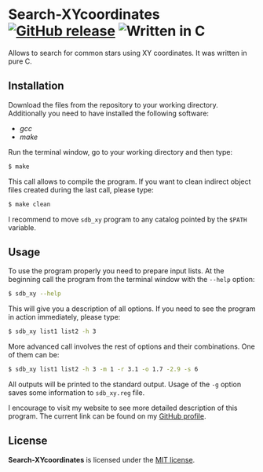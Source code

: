 # Search-XYcoordinates [![GitHub release](http://www.astro.uni.wroc.pl/ludzie/brus/img/github/ver20170120.svg "download")](https://github.com/PBrus/Search-XYcoordinates) ![Written in C](http://www.astro.uni.wroc.pl/ludzie/brus/img/github/C.svg "language")

Allows to search for common stars using XY coordinates. It was written in pure C.

## Installation

Download the files from the repository to your working directory. Additionally you need to have installed the following software:

 * *gcc*
 * *make*

Run the terminal window, go to your working directory and then type:
```bash
$ make
```
This call allows to compile the program. If you want to clean indirect object files created during the last call, please type:
```bash
$ make clean
```
I recommend to move `sdb_xy` program to any catalog pointed by the `$PATH` variable.

## Usage

To use the program properly you need to prepare input lists. At the beginning call the program from the terminal window with the `--help` option:
```bash
$ sdb_xy --help
```
This will give you a description of all options. If you need to see the program in action immediately, please type:
```bash
$ sdb_xy list1 list2 -h 3
```
More advanced call involves the rest of options and their combinations. One of them can be:
```bash
$ sdb_xy list1 list2 -h 3 -m 1 -r 3.1 -o 1.7 -2.9 -s 6
```
All outputs will be printed to the standard output. Usage of the `-g` option saves some information to `sdb_xy.reg` file.

I encourage to visit my website to see more detailed description of this program. The current link can be found on my [GitHub profile](https://github.com/PBrus).

## License

**Search-XYcoordinates** is licensed under the [MIT license](http://opensource.org/licenses/MIT).
